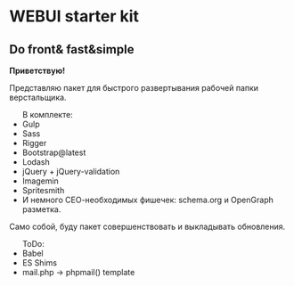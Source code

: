 <h1>WEBUI starter kit</h1>
<h2>Do front& fast&simple</h2>

<p><strong>Приветствую!</strong></p>
<p>Представляю пакет для быстрого развертывания рабочей папки верстальщика.
  <ul>В комплекте:
      <li>Gulp</li>
      <li>Sass</li>
      <li>Rigger</li>
      <li>Bootstrap@latest</li>
      <li>Lodash</li>
      <li>jQuery + jQuery-validation</li>
      <li>Imagemin</li>
      <li>Spritesmith</li>
      <li>И немного СЕО-необходимых фишечек: schema.org и OpenGraph разметка.</li>
   </ul>
</p>
<p>Само собой, буду пакет совершенствовать и выкладывать обновления.</p>

<ul>ToDo:
  <li>Babel</li>
  <li>ES Shims</li>
  <li>mail.php -> phpmail() template</li>
</ul>
